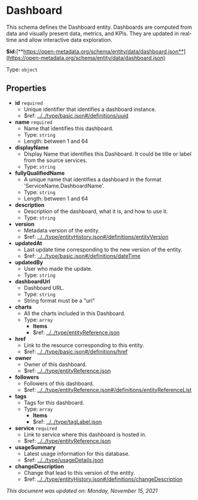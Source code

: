 # Dashboard

This schema defines the Dashboard entity. Dashboards are computed from data and visually present data, metrics, and KPIs. They are updated in real-time and allow interactive data exploration.

**$id:**[**https://open-metadata.org/schema/entity/data/dashboard.json**](https://open-metadata.org/schema/entity/data/dashboard.json)

Type: `object`

## Properties
- **id** `required`
  - Unique identifier that identifies a dashboard instance.
  - $ref: [../../type/basic.json#/definitions/uuid](../types/basic.md#uuid)
- **name** `required`
  - Name that identifies this dashboard.
  - Type: `string`
  - Length: between 1 and 64
- **displayName**
  - Display Name that identifies this Dashboard. It could be title or label from the source services.
  - Type: `string`
- **fullyQualifiedName**
  - A unique name that identifies a dashboard in the format 'ServiceName.DashboardName'.
  - Type: `string`
  - Length: between 1 and 64
- **description**
  - Description of the dashboard, what it is, and how to use it.
  - Type: `string`
- **version**
  - Metadata version of the entity.
  - $ref: [../../type/entityHistory.json#/definitions/entityVersion](../types/entityhistory.md#entityversion)
- **updatedAt**
  - Last update time corresponding to the new version of the entity.
  - $ref: [../../type/basic.json#/definitions/dateTime](../types/basic.md#datetime)
- **updatedBy**
  - User who made the update.
  - Type: `string`
- **dashboardUrl**
  - Dashboard URL.
  - Type: `string`
  - String format must be a "uri"
- **charts**
  - All the charts included in this Dashboard.
  - Type: `array`
    - **Items**
    - $ref: [../../type/entityReference.json](../types/entityreference.md)
- **href**
  - Link to the resource corresponding to this entity.
  - $ref: [../../type/basic.json#/definitions/href](../types/basic.md#href)
- **owner**
  - Owner of this dashboard.
  - $ref: [../../type/entityReference.json](../types/entityreference.md)
- **followers**
  - Followers of this dashboard.
  - $ref: [../../type/entityReference.json#/definitions/entityReferenceList](../types/entityreference.md#entityreferencelist)
- **tags**
  - Tags for this dashboard.
  - Type: `array`
    - **Items**
    - $ref: [../../type/tagLabel.json](../types/taglabel.md)
- **service** `required`
  - Link to service where this dashboard is hosted in.
  - $ref: [../../type/entityReference.json](../types/entityreference.md)
- **usageSummary**
  - Latest usage information for this database.
  - $ref: [../../type/usageDetails.json](../types/usagedetails.md)
- **changeDescription**
  - Change that lead to this version of the entity.
  - $ref: [../../type/entityHistory.json#/definitions/changeDescription](../types/entityhistory.md#changedescription)


_This document was updated on: Monday, November 15, 2021_